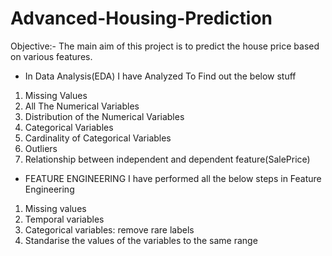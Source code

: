# Advanced-Housing-Prediction
Objective:- The main aim of this project is to predict the house price based on various features.


- In Data Analysis(EDA) I have Analyzed To Find out the below stuff
1. Missing Values
2. All The Numerical Variables
3. Distribution of the Numerical Variables
4. Categorical Variables
5. Cardinality of Categorical Variables
6. Outliers
7. Relationship between independent and dependent feature(SalePrice)

- FEATURE ENGINEERING
I have performed all the below steps in Feature Engineering

1. Missing values
2. Temporal variables
3. Categorical variables: remove rare labels
4. Standarise the values of the variables to the same range

